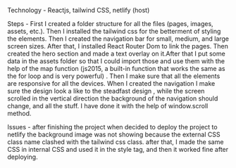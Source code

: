 Technology - Reactjs, tailwind CSS, netlify (host)

Steps - First I created a folder structure for all the files (pages, images, assets, etc.). Then I installed the tailwind css for the betterment of styling the elements. Then I created the navigation bar for small, medium, and large screen sizes. After that, I installed React Router Dom to link the pages. Then created the hero section and made a text overlay on it.After that I put some data in the assets folder so that I could import those and use them with the help of the map function (js2015, a built-in function that works the same as the for loop and is very powerful) . Then I make sure that all the elements are responsive for all the devices. When I created the navigation I make sure the design look a like to the steadfast design , while the screen scrolled in the vertical direction the background of the navigation should change, and all the stuff. I have done it with the help of window.scroll method.

Issues - after finishing the project when decided to deploy the project to netlify the background image was not showing because the external CSS class name clashed with the tailwind css class. after that, I made the same CSS in internal CSS and used it in the style tag, and then it worked fine after deploying.
